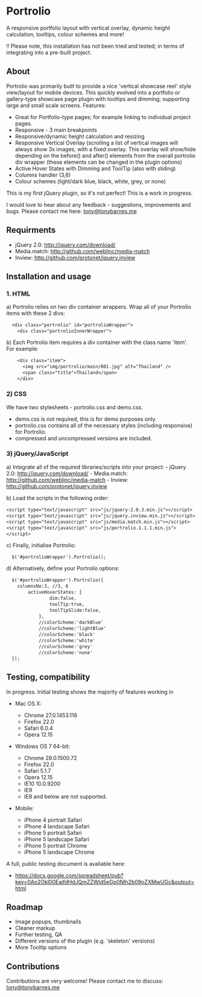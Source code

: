 # Portrolio
A responsive portfolio layout with vertical overlay, dynamic height calculation, tooltips, colour schemes and more!

!! Please note, this installation has not been tried and tested; in terms of integrating into a pre-built project.


## About

Portrolio was primarily built to provide a nice 'vertical showcase reel' style view/layout for mobile devices. This quickly evolved into a portfolio or gallery-type showcase page plugin with tooltips and dimming; supporting large and small scale screens. Features:

- Great for Portfolio-type pages; for example linking to individual project pages.
- Responsive - 3 main breakpoints
- Responsive/dynamic height calculation and resizing
- Responsive Vertical Overlay (scrolling a list of vertical images will always show 3x images, with a fixed overlay. This overlay will show/hide depending on the before() and after() elements from the overall portrolio div wrapper (these elements can be changed in the plugin options)
- Active Hover States with Dimming and ToolTip (also with sliding)
- Columns handler (3,6)
- Colour schemes (light/dark blue, black, white, grey, or none)

This is my first jQuery plugin, so it's not perfect! This is a work in progress. 

I would love to hear about any feedback - suggestions, improvements and bugs. Please contact me here: tony@tonybarnes.me


## Requirments
- jQuery 2.0: http://jquery.com/download/
- Media.match: http://github.com/weblinc/media-match
- Inview: http://github.com/protonet/jquery.inview


## Installation and usage

### 1. HTML

a) Portrolio relies on two div container wrappers. Wrap all of your Portrolio items with these 2 divs:

      <div class="portrolio" id="portrolioWrapper">
        <div class="portrolioInnerWrapper"> 

b) Each Portrolio item requires a div container with the class name 'item'. For example:

        <div class="item">
          <img src="img/portrolio/main/001.jpg" alt="Thailand" />
          <span class="title">Thailand</span>
        </div>


### 2) CSS

We have two stylesheets - portrolio.css and demo.css.

- demo.css is not required, this is for demo purposes only.
- portrolio.css contains all of the necessary styles (including responsive) for Portrolio.
- compressed and uncompressed versions are included.
  

### 3) jQuery/JavaScript 

  a) Integrate all of the required libraries/scripts into your project:
    - jQuery 2.0: http://jquery.com/download/
    - Media.match: http://github.com/weblinc/media-match
    - Inview: http://github.com/protonet/jquery.inview


  b) Load the scripts in the following order:

    <script type="text/javascript" src="js/jquery-2.0.3.min.js"></script>
    <script type="text/javascript" src="js/jquery.inview.min.js"></script>
    <script type="text/javascript" src="js/media.match.min.js"></script>
    <script type="text/javascript" src="js/portrolio.1.1.1.min.js"></script>


  c) Finally, initialise Portrolio:

      $('#portrolioWrapper').Portrolio();


  d) Alternatively, define your Portrolio options:

      $('#portrolioWrapper').Portrolio({
        columnsNo:3, //3, 6
  			activeHoverStates: {
					dim:false,
					toolTip:true,
					toolTipSlide:false,
				},
				//colorScheme:'darkBlue'
				//colorScheme:'lightBlue'
				//colorScheme:'black'
				//colorScheme:'white'
				//colorScheme:'grey'
				//colorScheme:'none'
      });
      
      
## Testing, compatibility

In progress. Initial testing shows the majority of features working in

- Mac OS X:
  - Chrome 27.0.1453.116
  - Firefox 22.0
  - Safari 6.0.4
  - Opera 12.15

- Windows OS 7 64-bit:
  - Chrome 28.0.1500.72
  - Firefox 22.0
  - Safari 5.1.7
  - Opera 12.15
  - IE10 10.0.9200
  - IE9
  - IE8 and below are not supported.

- Mobile:
  - iPhone 4 portrait Safari
  - iPhone 4 landscape Safari
  - iPhone 5 portrait Safari
  - iPhone 5 landscape Safari
  - iPhone 5 portrait Chrome
  - iPhone 5 landscape Chrome

A full, public testing document is avaliable here:
- https://docs.google.com/spreadsheet/pub?key=0Ao2Okl00EaifdHdJQmZZWld5eGp0Nlh2b09oZXMwUGc&output=html


## Roadmap

- Image popups, thumbnails
- Cleaner markup
- Further testing, QA
- Different versions of the plugin (e.g. 'skeleton' versions)
- More Tooltip options

      
## Contributions

Contributions are very welcome! Please contact me to discuss: tony@tonybarnes.me


